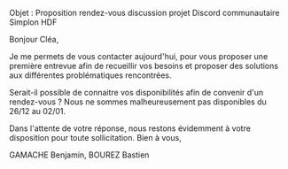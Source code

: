 Objet : Proposition rendez-vous discussion projet Discord communautaire Simplon HDF

Bonjour Cléa,

Je me permets de vous contacter aujourd'hui, pour vous proposer une première entrevue afin de recueillir 
vos besoins et proposer des solutions aux différentes problématiques rencontrées.

Serait-il possible de connaitre vos disponibilités afin de convenir d'un rendez-vous ?
Nous ne sommes malheureusement pas disponibles du 26/12 au 02/01.

Dans l'attente de votre réponse, nous restons évidemment à votre disposition pour toute sollicitation.
Bien à vous,

GAMACHE Benjamin, BOUREZ Bastien


